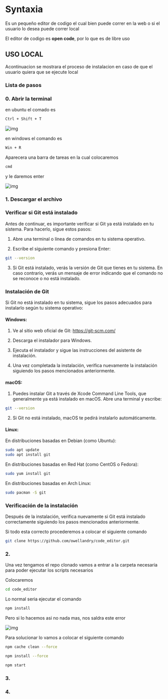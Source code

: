 # Syntaxia

Es un pequeño editor de codigo el cual bien puede correr en la web o si el usuario lo desea puede correr local

El editor de codigo es **open code**, por lo que es de libre uso 

## USO LOCAL

Acontinuacion se mostrara el proceso de instalacion en caso de que el usuario quiera que se ejecute local 

### Lista de pasos

### 0. Abrir la terminal

en ubuntu el comado es

```bash
Ctrl + Shift + T
```

![img](https://media.discordapp.net/attachments/1133765208322617435/1133766050790527026/image.png)

en windows el comando es

```bash
Win + R 
```

Aparecera una barra de tareas en la cual colocaremos

```bash
cmd
```

y le daremos enter

![img](https://media.discordapp.net/attachments/1133765208322617435/1133765220368646184/post-811-0-09793100-1525811504.png)


### 1. Descargar el archivo 

### Verificar si Git está instalado

Antes de continuar, es importante verificar si Git ya está instalado en tu sistema. Para hacerlo, sigue estos pasos:

1. Abre una terminal o línea de comandos en tu sistema operativo.

2. Escribe el siguiente comando y presiona Enter:

```bash
git --version
```

3. Si Git está instalado, verás la versión de Git que tienes en tu sistema. En caso contrario, verás un mensaje de error indicando que el comando no se reconoce o no está instalado.

### Instalación de Git

Si Git no está instalado en tu sistema, sigue los pasos adecuados para instalarlo según tu sistema operativo:

#### Windows:

1. Ve al sitio web oficial de Git: https://git-scm.com/

2. Descarga el instalador para Windows.

3. Ejecuta el instalador y sigue las instrucciones del asistente de instalación.

4. Una vez completada la instalación, verifica nuevamente la instalación siguiendo los pasos mencionados anteriormente.

#### macOS:

1. Puedes instalar Git a través de Xcode Command Line Tools, que generalmente ya está instalado en macOS. Abre una terminal y escribe:

```bash
git --version
```

2. Si Git no está instalado, macOS te pedirá instalarlo automáticamente.

#### Linux:

En distribuciones basadas en Debian (como Ubuntu):

```bash
sudo apt update
sudo apt install git
```

En distribuciones basadas en Red Hat (como CentOS o Fedora):

```bash
sudo yum install git
```

En distribuciones basadas en Arch Linux:

```bash
sudo pacman -S git
```

### Verificación de la instalación

Después de la instalación, verifica nuevamente si Git está instalado correctamente siguiendo los pasos mencionados anteriormente.

Si todo esta correcto procederemos a colocar el siguiente comando 

```bash
git clone https://github.com/owellandry/code_editor.git
```

### 2. 

Una vez tengamos el repo clonado vamos a entrar a la carpeta necesaria para poder ejecutar los scripts necesarios

Colocaremos 

```bash
cd code_editor
```
Lo normal seria ejecutar el comando

```bash
npm install
```
Pero si lo hacemos asi no nada mas, nos saldra este error

![img](https://media.discordapp.net/attachments/1055292395505332336/1133994208504594442/image.png)

Para solucionar lo vamos a colocar el siguiente comando

```bash
npm cache clean --force
```
```bash
npm install --force
```
```bash
npm start
```

### 3. 
### 4. 
